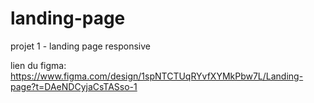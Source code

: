 # landing-page
projet 1 - landing page responsive

lien du figma: https://www.figma.com/design/1spNTCTUqRYvfXYMkPbw7L/Landing-page?t=DAeNDCyjaCsTASso-1
